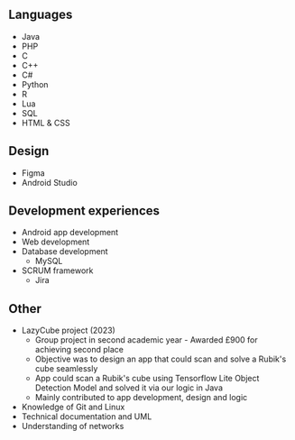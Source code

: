 ## Languages
- Java
- PHP
- C
- C++
- C#
- Python
- R
- Lua
- SQL
- HTML & CSS

## Design
- Figma
- Android Studio

## Development experiences
- Android app development
- Web development
- Database development
  - MySQL
- SCRUM framework
  - Jira 

## Other
- LazyCube project (2023)
  - Group project in second academic year - Awarded £900 for achieving second place
  - Objective was to design an app that could scan and solve a Rubik's cube seamlessly
  - App could scan a Rubik's cube using Tensorflow Lite Object Detection Model and solved it via our logic in Java
  - Mainly contributed to app development, design and logic
- Knowledge of Git and Linux
- Technical documentation and UML
- Understanding of networks
